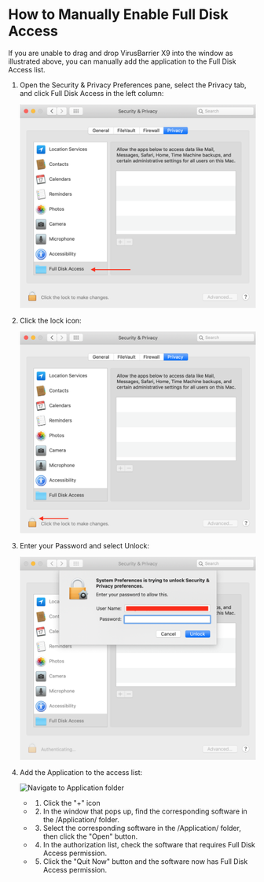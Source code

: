 # How to Manually Enable Full Disk Access

If you are unable to drag and drop VirusBarrier X9 into the window as illustrated above, you can manually add the application to the Full Disk Access list.

1. Open the Security & Privacy Preferences pane, select the Privacy tab, and click Full Disk Access in the left column:

   ![Security & Privacy](https://github.com/EricD2017/Enable-Full-Disk-Access-in-macOS/blob/main/Security_and_Privacy.png?raw=true)

2. Click the lock icon:

   ![Unlock](https://github.com/EricD2017/Enable-Full-Disk-Access-in-macOS/blob/main/Unlock.png?raw=true)

3. Enter your Password and select Unlock:

   ![Password](https://github.com/EricD2017/Enable-Full-Disk-Access-in-macOS/blob/main/Password.png?raw=true)

4. Add the Application to the access list:

   ![Navigate to Application folder](https://support.intego.com/hc/article_attachments/4406219677203/FDA-1.png)

   - 1. Click the "+" icon
   - 2. In the window that pops up, find the corresponding software in the /Application/ folder.
   - 3. Select the corresponding software in the /Application/ folder, then click the "Open" button.
   - 4. In the authorization list, check the software that requires Full Disk Access permission.
   - 5. Click the "Quit Now" button and the software now has Full Disk Access permission.


